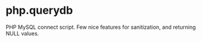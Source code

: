 # php.querydb
PHP MySQL connect script.  Few nice features for sanitization, and returning NULL values.
